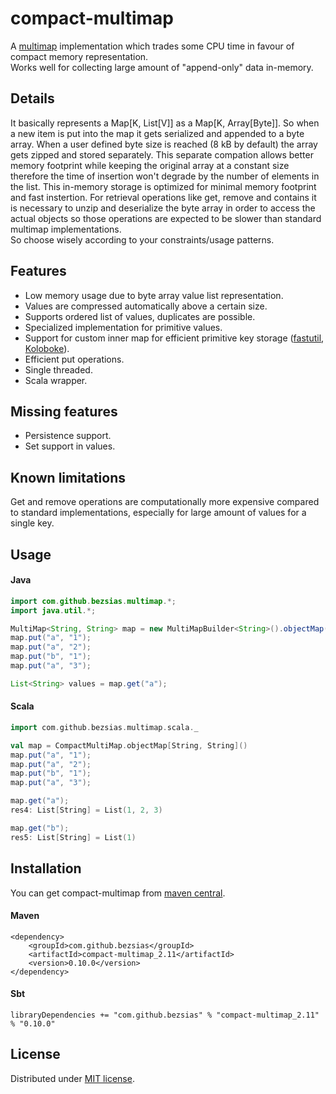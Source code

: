 # compact-multimap

A [multimap] implementation which trades some CPU time in favour of compact memory representation.   
Works well for collecting large amount of "append-only" data in-memory. 

## Details

It basically represents a Map[K, List[V]] as a Map[K, Array[Byte]]. So when a new item is put into the map it gets serialized 
and appended to a byte array. When a user defined byte size is reached (8 kB by default) the array gets zipped and stored separately. 
This separate compation allows better memory footprint while keeping the original array at a constant size therefore the time of insertion 
won't degrade by the number of elements in the list. This in-memory storage is optimized for minimal memory footprint and fast instertion.
For retrieval operations like get, remove and contains it is necessary to unzip and deserialize the byte array in order to access 
the actual objects so those operations are expected to be slower than standard multimap implementations.  
So choose wisely according to your constraints/usage patterns.

## Features

 * Low memory usage due to byte array value list representation.
 * Values are compressed automatically above a certain size.
 * Supports ordered list of values, duplicates are possible. 
 * Specialized implementation for primitive values.
 * Support for custom inner map for efficient primitive key storage ([fastutil], [Koloboke]). 
 * Efficient put operations.
 * Single threaded.
 * Scala wrapper.
 
## Missing features

 * Persistence support.
 * Set support in values.

## Known limitations

Get and remove operations are computationally more expensive compared to standard implementations, especially for large amount of values for a single key.

## Usage

#### Java

```java
import com.github.bezsias.multimap.*;
import java.util.*;

MultiMap<String, String> map = new MultiMapBuilder<String>().objectMap();
map.put("a", "1");
map.put("a", "2");
map.put("b", "1");
map.put("a", "3");

List<String> values = map.get("a");
```

#### Scala

```scala
import com.github.bezsias.multimap.scala._

val map = CompactMultiMap.objectMap[String, String]()
map.put("a", "1");
map.put("a", "2");
map.put("b", "1");
map.put("a", "3");

map.get("a");
res4: List[String] = List(1, 2, 3)

map.get("b");
res5: List[String] = List(1)
```

## Installation

You can get compact-multimap from [maven central].

#### Maven
```
<dependency>
    <groupId>com.github.bezsias</groupId>
    <artifactId>compact-multimap_2.11</artifactId>
    <version>0.10.0</version>
</dependency>
```

#### Sbt

```
libraryDependencies += "com.github.bezsias" % "compact-multimap_2.11" % "0.10.0"
```

## License

Distributed under [MIT license](http://choosealicense.com/licenses/mit/).

[multimap]: https://en.wikipedia.org/wiki/Multimap
[maven central]: http://search.maven.org/#search%7Cga%7C1%7Ca%3A%22compact-multimap_2.11%22
[Koloboke]: https://github.com/leventov/Koloboke
[fastutil]: https://github.com/vigna/fastutil
